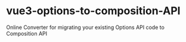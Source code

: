 # vue3-options-to-composition-API
 Online Converter for migrating your existing Options API code to Composition API
